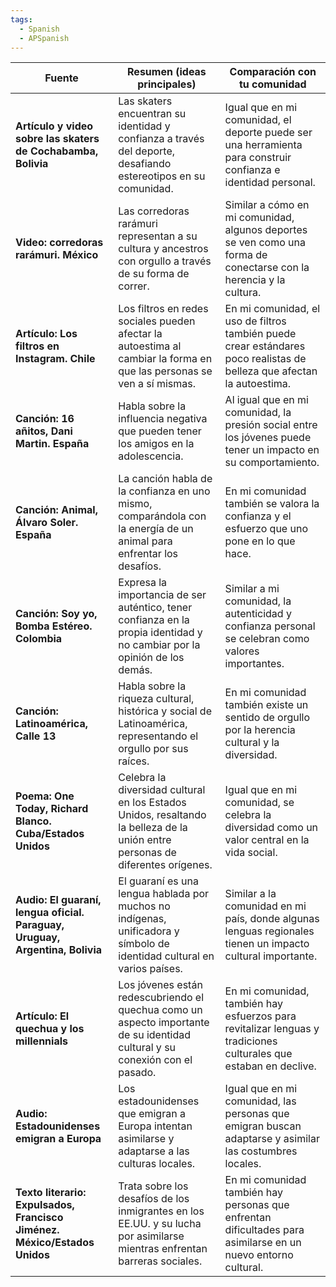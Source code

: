 ```yaml
---
tags:
  - Spanish
  - APSpanish
---
```


| **Fuente**                                                                   | **Resumen (ideas principales)**                                                                                                | **Comparación con tu comunidad**                                                                                       |
| ---------------------------------------------------------------------------- | ------------------------------------------------------------------------------------------------------------------------------ | ---------------------------------------------------------------------------------------------------------------------- |
| **Artículo y video sobre las skaters de Cochabamba, Bolivia**                | Las skaters encuentran su identidad y confianza a través del deporte, desafiando estereotipos en su comunidad.                 | Igual que en mi comunidad, el deporte puede ser una herramienta para construir confianza e identidad personal.         |
| **Video: corredoras rarámuri. México**                                       | Las corredoras rarámuri representan a su cultura y ancestros con orgullo a través de su forma de correr.                       | Similar a cómo en mi comunidad, algunos deportes se ven como una forma de conectarse con la herencia y la cultura.     |
| **Artículo: Los filtros en Instagram. Chile**                                | Los filtros en redes sociales pueden afectar la autoestima al cambiar la forma en que las personas se ven a sí mismas.         | En mi comunidad, el uso de filtros también puede crear estándares poco realistas de belleza que afectan la autoestima. |
| **Canción: 16 añitos, Dani Martin. España**                                  | Habla sobre la influencia negativa que pueden tener los amigos en la adolescencia.                                             | Al igual que en mi comunidad, la presión social entre los jóvenes puede tener un impacto en su comportamiento.         |
| **Canción: Animal, Álvaro Soler. España**                                    | La canción habla de la confianza en uno mismo, comparándola con la energía de un animal para enfrentar los desafíos.           | En mi comunidad también se valora la confianza y el esfuerzo que uno pone en lo que hace.                              |
| **Canción: Soy yo, Bomba Estéreo. Colombia**                                 | Expresa la importancia de ser auténtico, tener confianza en la propia identidad y no cambiar por la opinión de los demás.      | Similar a mi comunidad, la autenticidad y confianza personal se celebran como valores importantes.                     |
| **Canción: Latinoamérica, Calle 13**                                         | Habla sobre la riqueza cultural, histórica y social de Latinoamérica, representando el orgullo por sus raíces.                 | En mi comunidad también existe un sentido de orgullo por la herencia cultural y la diversidad.                         |
| **Poema: One Today, Richard Blanco. Cuba/Estados Unidos**                    | Celebra la diversidad cultural en los Estados Unidos, resaltando la belleza de la unión entre personas de diferentes orígenes. | Igual que en mi comunidad, se celebra la diversidad como un valor central en la vida social.                           |
| **Audio: El guaraní, lengua oficial. Paraguay, Uruguay, Argentina, Bolivia** | El guaraní es una lengua hablada por muchos no indígenas, unificadora y símbolo de identidad cultural en varios países.        | Similar a la comunidad en mi país, donde algunas lenguas regionales tienen un impacto cultural importante.             |
| **Artículo: El quechua y los millennials**                                   | Los jóvenes están redescubriendo el quechua como un aspecto importante de su identidad cultural y su conexión con el pasado.   | En mi comunidad, también hay esfuerzos para revitalizar lenguas y tradiciones culturales que estaban en declive.       |
| **Audio: Estadounidenses emigran a Europa**                                  | Los estadounidenses que emigran a Europa intentan asimilarse y adaptarse a las culturas locales.                               | Igual que en mi comunidad, las personas que emigran buscan adaptarse y asimilar las costumbres locales.                |
| **Texto literario: Expulsados, Francisco Jiménez. México/Estados Unidos**    | Trata sobre los desafíos de los inmigrantes en los EE.UU. y su lucha por asimilarse mientras enfrentan barreras sociales.      | En mi comunidad también hay personas que enfrentan dificultades para asimilarse en un nuevo entorno cultural.          |
